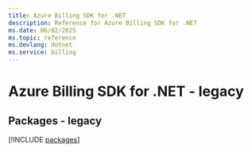 ```yaml
---
title: Azure Billing SDK for .NET
description: Reference for Azure Billing SDK for .NET
ms.date: 06/02/2025
ms.topic: reference
ms.devlang: dotnet
ms.service: billing
---
```

# Azure Billing SDK for .NET - legacy
## Packages - legacy
[!INCLUDE [packages](billing-index.md)]